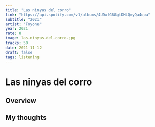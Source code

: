 ```yaml
---
title: "Las ninyas del corro"
link: "https://api.spotify.com/v1/albums/4UDxfG6GgtDMLQmyQa4opa"
subtitle: "2021"
artist: "Foyone"
year: 2021
rate: 8
image: las-ninyas-del-corro.jpg
tracks: 50
date: 2021-11-12
draft: false
tags: listening
---
```


# Las ninyas del corro

## Overview



## My thoughts
